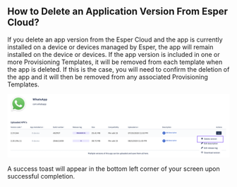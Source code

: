## How to Delete an Application Version From Esper Cloud?

  

If you delete an app version from the Esper Cloud and the app is currently installed on a device or devices managed by Esper, the app will remain installed on the device or devices. If the app version is included in one or more Provisioning Templates, it will be removed from each template when the app is deleted. If this is the case, you will need to confirm the deletion of the app and it will then be removed from any associated Provisioning Templates.

 

![](./images/2-DeleteApp.png)

  
  
  

A success toast will appear in the bottom left corner of your screen upon successful completion.